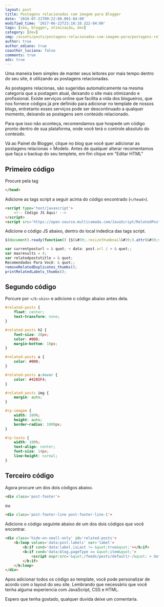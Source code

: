 ```yaml
---
layout: post
title: Postagens relacionadas com imagem para Blogger
date: '2016-07-21T09:22:00.001-04:00'
modified_time: '2017-06-22T23:18:10.322-04:00'
tags: [seo, blogger, otimização, dev]
category: [dev]
img: /assets/posts/postagens-relacionadas-com-imagem-para/postagens-relacionadas-com-imagem-para.jpg
author: true
author_ediano: true
coauthor_luciana: false
comments: true
ads: true
---
```


Uma maneira bem simples de manter seus leitores por mais tempo dentro do seu site, é utilizando as postagens relacionadas.

As postagens relacionas, são sugeridas automaticamente na mesma categoria que a postagem atual, deixando o site mais otimizando e profissional. Existe serviços online que facilita a vida dos blogueiros, que nos fornece códigos já pre definido para adicionar no template de nossos blogs, entretanto esses serviços pode ser descontinuado a qualquer momento, deixando as postagens sem conteúdo relacionado.

Para que isso não aconteça, recomendamos que hospede um código pronto dentro de sua plataforma, onde você terá o controle absoluto do conteúdo.

Vá ao Painel do Blogger, clique no blog que você quer adicionar as postagens relacionas &gt; Modelo. Antes de qualquer alterar recomentamos que faça o backup do seu templete, em fim clique em "Editar HTML"

## Primeiro código
Procure pela tag

```html
</head>
```

Adicione as tags script a seguir acima do código encontrado (`</head>`).

```html
<script type='text/javascript'>
    <!-- Código JS Aqui! -->
</script>
<script src='https://open-source.multicamada.com/JavaScript/RelatedPostsForBlogger.js'type='text/javascript'/>
```

Adicione o código JS abaixo, dentro do local indedica das tags script.

```js
$(document).ready(function() {$(&#39;.resizethumbnail&#39;).attr(&#39;src&#39;, function(i, src) {returnsrc.replace( &#39;s72-c&#39;, &#39;s500-c&#39; );});});

var currentposturl = & quot; < data: post.url / > & quot;;
var maxresults = 4;
var relatedpoststitle = & quot;
Recomendados Para Você: & quot;;
removeRelatedDuplicates_thumbs();
printRelatedLabels_thumbs();
```

## Segundo código
Porcure por `</b:skin>` e adicione o código abaixo antes dela.

```css
#related-posts {
    float: center;
    text-transform: none;
}

#related-posts h2 {
    font-size: 20px;
    color: #000;
    margin-bottom: 10px;
}

#related-posts a {
    color: #000;
}

#related-posts a:hover {
    color: #4285F4;
}

#related-posts img {
    margin: auto;
}

#rp-imagem {
    width: 100%;
    height: auto;
    border-radius: 1000px;
}

#rp-texto {
    width: 100%;
    text-align: center;
    font-size: 14px;
    line-height: normal;
}
```

## Terceiro código
Agora procure um dos dois códigos abaixo.

```html
<div class='post-footer'>
```

ou

```html
<div class='post-footer-line post-footer-line-1'>
```

Adicione o código seguinte abaixo de um dos dois códigos que você encontrar.

```html
<div class='hide-on-small-only' id='related-posts'>
    <b:loop values='data:post.labels' var='label'>
        <b:if cond='data:label.isLast != &quot;true&quot;'></b:if>
        <b:if cond='data:blog.pageType == &quot;item&quot;'>
            <script expr:src='&quot;/feeds/posts/default/-/&quot; + data:label.name + &quot;?alt=json-in-script&ampcallback=related_results_labels_thumbs&amp;max-results=6&quot;' type='text/javascript'></script>
        </b:if>
    </b:loop>
</div>
```

Apos adicionar todos os código ao template, você pode personalizar de acordo com o layout do seu site. Lembrando que necessário que você tenha alguma experiencia com JavaScript, CSS e HTML.

Espero que tenha gostado, qualquer duvida deixe um comentaria.